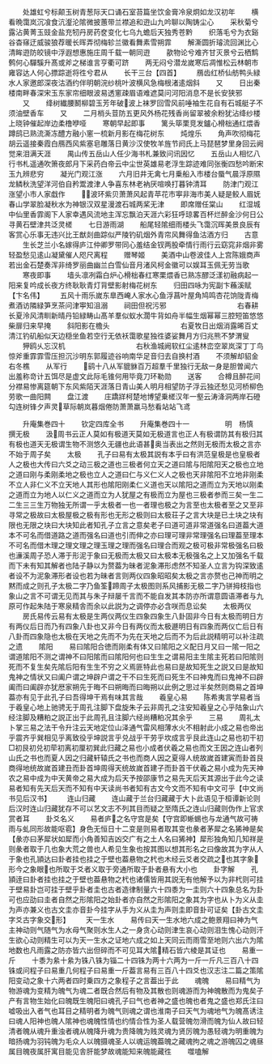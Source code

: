 <!-- { "loadSidebar": true } -->
　　处雄虹兮标颠玉树青葱际天口诵石室苔篇坐饮金膏冷泉炯如龙汉初年
　　横看晩霭岚沉飡食沆瀣沦隂微披蕙带兰襟追和逰山九吟聊以陶铸尘心
　　采秋菊兮露沾黄菁玉豉金盐充牣丹房药奁变化七乌九蟾后天独秀苍黔
　　织落毛兮为衣谿谷杳窱迂威骏狼荐暖长晖弄彻梅轸兰徽看舞素雪朔霏
　　解澌圆折璿流回渊比心清眸逰防皎镜中浮遐想惠施庄周千载一朝同逰
　　歖物论兮难齐甘灭景兮云栖鹪鹩何心驒騱升髙或斧之梯谁言亨衢可跻
　　两无闷兮潜龙嵗寒后凋惟松云林朝市雍容达人何心摽踪逝将徃兮君从
　　长干三台【四首】
　　鴈齿红桥仙舫鸭头緑水人家邀郎深夜沽酒约伴明朝浣纱桃叶波横风急梅根渚逺烟斜
　　又
　　日出秦楼南畔春深宋玉东家帘细眼波易透窻疎眉语难遮莫问河阳消息不是长安狭邪
　　又
　　绛树纎腰鬭柳碧玉芳年破波上袜罗回雪风前唾袖生花自有石城艇子不须油壁香车
　　又
　　二月梢头荳防五更风外杨花残香尚留翠被余粉犹沾绛纱楼上晓钟催起岸边柔橹咿哑
　　寒朝早起即事
　　篱头筚栗竞发鑪心榾柮通红煨香蹲鸱已熟流澌冻醴方融小窻一梳新月影在梅花树东
　　炖煌乐
　　角声吹彻梅花胡云遥接秦霞白鴈西风紫塞皂雕落日黄沙汉使牧羊旌节阏氏上马琵琶梦里身回云阙觉来泪满天涯
　　禺山传五岳山人任少海书札兼致问讯因忆
　　五岳山人相忆八行书札遥通吹箫夜郎月下采药白帝云中尘世英雄易老浮生踪迹难同张衡四愁吟断宋玉九辨悲穷
　　凝光门观江涨
　　六月旧井无禽七月乗船入市楼台蜃气晨浮原隰龙鳞秋洗望洋河伯自矜鬻渡津人争喜东林老衲厌喧唤打暮钟清耳
　　防津门观江涨望小市人家戱作
　　波环紫贝萧萧风起青苹花市寕非海市美人疑是鲛人眉妩春山学翠脸凝秋水为神银汉双星漫渡石城两桨无津
　　即席赠任棠山
　　红湿城中仙里香霏阁下人家幸遇风流地主浑忘飘泊天涯六彩狂呼琼畧百杯烂醉金沙何日公寻黄石壁津共泛灵槎
　　七日游雨湖
　　船尾轻隂细雨楼头飞霭沉晖美景良辰有客赏心乐事无违兴比王猷剡曲踪似严陵钓矶烟外青帘风舞得鱼沽酒方归
　　古意
　　生长芝兰小名嫁得庐江仲卿罗带同心羞结金钗两股牵情行雨行云窈窕非烟非雾轻盈愁见逺山凝黛催人咫尺离程
　　赠琴姬
　　美酒中山卷波佳人上宫陈娥商声若出金石楚奏浑非绮罗丽曲幽兰白雪仙音月渚风柯金徽可以娱耳玉佩无劳当歌
　　寒夜即事
　　墙头凛冽霜白炉心榾柮春红寒栗煨香已熟冻醪泛漾初融病起一阳来复吟成长夜方终耿耿青灯背壁影射梅花树东
　　归田四咏为宪副卞蘓溪赋【卞名伟】
　　五风十雨乐嵗东臯西崦人家水心鱼浮菖叶屋角鸠鸣杏花饷陇青梅煮酒访隣緑笋烹茶问津寕知沮溺
　　祠田但祝污邪　　　　　　　　　　右春耕长夏泠风清甽新晴丹铅緑畴山髙羊羣似蚁水濶牛背如舟半幅生烟幂幂三腔短笛悠悠柴扉归来早掩
　　斜阳影在檐头　　　　　　　　　　右夏牧日出烟消露晞百丈清江钓矶船似天边穏坐鱼若空行无依袄霭歌星独徃婆娑舞月方归兆熊不梦渭叟
　　狎鸥乆忘汉机　　　　　　　　　　右秋渔城阙软红尘逺林峦空翠岚深丁丁鸟惊斧重霏霏雪压担沉沙明东郭履迹谷响南华足音归去自换村酒
　　不须解却貂金　　　　　　　　　　右冬樵
　　从军行
　　鹞十八从军貔貅百万超羣千里独行无敌一身是胆曽闻六出羞称竒计五饵尽是虚文此际毛锥何用毕竟刀环勒勋
　　送客
　　合樽且醉花间分襟易惨离筵朝下东风紫陌天涯落日青山美人明月相望防子浮云独还愁见河桥柳色劳歌一曲阳闗
　　盘江渡
　　庄蹻牂柯楚地博望乗槎汉年一壑云涛洚洞两岸石磴勾连树锋夕声灵草际朝岚暮烟倦防萧萧羸马愁看站站飞鸢















　　升庵集巻四十
　　钦定四库全书
　　升庵集巻四十一　　　　　明　杨慎　撰无极
　　汲周书云正人莫如有极道天莫如无极道言也正人有极谓防其有极归其有极也道天无极谓生物不测悠久无疆也此语甚奥当表出之然则无极而太极之言亦不始于周子矣
　　太极
　　孔子曰易有太极其説有本乎曰有洪范皇极是也皇极者人之极也大传曰六爻之动三极之道也三极者何立天之道曰隂与阳隂阳天之极也立地之道曰刚与柔刚柔地之极也立人之道曰仁与义仁义人之极也天非隂阳不立地非刚柔不立人非仁义不立天地人其形也隂阳刚柔仁义道也天以隂阳之道而立为天地以刚柔之道而立为地人以仁义之道而立为人犹屋之有极而立为屋也三极者参而三矣一生二二生三三生万物独无所谓一乎太极者一也一者理也极之为言至也太极者至之又至非寻常之极故曰太极屋极之极有形也无形之极则曰太极荘子之言大块是已土块之块有限也无限之块曰大块知此者知孔子立言之意矣老子曰道可道非常道强名曰道葢大道本不可名而借道路之道而强名曰道也引而伸之亦曰理可理非常理强名曰理葢至理本不可名而借木理之理文理之理玉理之理而强名曰理合而观之极可极非常极强名曰极也濓溪周子恐人滞于形泥于象曰无极而太极又曰太极本无极强名之上又加强名千载而下未有知其解者也陆子静以为赘葢为昧者泥象滞形虑然不知圣人立言为钩深致逺者设不为泥象滞形者设也若为昧者言则两仪四象昭昭矣太极之言亦赘也己神而明之黙而成之则孔子太极二字乃鱼筌蹄周子太极图则系风捕影无极二字乃骈拇枝指也象山之言不可谓无见而其与朱子辩屡千言而不能自发其本防亦所谓意圆语滞者与九原可作起朱陆于寒泉精舎而余以此説为之调停亦必含咲而息讼矣
　　太极两仪
　　房氏易传云易有太极是生两仪两仪生四象四象生八卦固非今日有太极而明日方有两仪后日而乃有四象八卦也又非今日有两仪而太极遯明日有四象而两仪亡后日有八卦而四象隐也太极在天地之先而不为先在天地之后而不为后此説精明可以补注疏之遗
　　隂阳
　　易曰隂阳合徳而刚柔有体又曰隂阳之义配日月又曰一隂一阳之谓道隂阳不测之谓神不曰阳隂而曰隂阳何也曰生生之谓易阳主生隂主死若曰阳隂则死而不复生矣先隂后阳有生生不穷之义焉匪特此也易曰是故知死生之説又曰是故知鬼神之情状又曰阖户谓之坤辟户谓之干不曰生死而曰死生不曰神鬼而曰鬼神不曰辟阖而曰阖辟亦犹厯家朔先于晦不曰朔晦而曰晦朔以此例之思过半矣然则商易之首坤葢亦有见于此孔子曰吾得坤干焉有味其言哉
　　羲皇心易
　　陈希夷言学易者当于羲皇心地上驰骋无于周孔注脚下盘旋朱子云非周孔之注安知羲皇之心乎陆象山六经注脚及糟粕之説正出于此周孔且注脚六经尚糟粕况其余乎
　　三易
　　周礼太卜掌三易之法干令升注云天地定位山泽通气雷风相薄水火不相射此小成之易也帝出乎震齐乎巽相见乎离致役乎坤説言乎兑战乎干劳乎坎成言乎艮此连山之易也初干初□初艮初兑初荦初离初厘初巽此归藏之易也小成者伏羲之易也而文王因之连山者列山氏之书也而夏人因之归藏轩辕氏之书也而商人因之夏得人统故嵗首建寅而卦首艮商得地统故嵗首建丑而卦首坤周得天统故嵗首建子而卦首干伏羲之易小成为先天神农之易中成为中天黄帝之易大成为后天予按邵康节之易先天后天其源出于此今之读易者知有先天后天而不知有中天读尚书者知有古文今文而不知有中文可乎【中文尚书见后汉书】
　　连山归藏
　　连山藏于兰台归藏藏于大卜此语见于桓谭新论则后汉时连山归藏犹存不可以艺文志不列其目而疑之至隋氏之连山归藏则伪作上官求赏者耳
　　卦爻名义
　　易者庐之名守宫是矣【守宫即蜥蜴也与龙通气故可祷雨与虬同形故能呕雹】身色无恒日十二变是则易者取其变也彖者茅犀之名狶神是矣【彖亦曰茅犀状如犀而小角善知吉凶交广有之土人名曰狶神】犀形独角知几知祥是则彖者取于几也象大荒之兽也人希见生象也按其图以想其形名之曰像故其为字从人于象也孔頴达曰卦者挂也挂之于壁也葢悬物之杙也木经云爻者交疏之也其字象形今之象眼也所取于爻者义取于旁通所取于卦者悬有大小也
　　卦字解
　　孔頴逹曰卦者挂也挂之于壁也葢悬物之杙也诸儒皆用其説无有他解予以为非杙则可挂于壁易卦岂可挂于壁乎卦者圭也古者造律制量六十四黍为一圭则六十四象总名为卦可也应劭曰圭者自然之形隂阳之始卦者亦自然之形隂阳之象其为字也从卜为义从圭为声亦兼义也古文圭亦音卦今挂字从手为义从圭为声则圭即音卦可证矣【卦古文圭字爻古字象交形】
　　天一生水
　　易传曰天一生水地六成之鲍景翔曰神为气主神动则气随气为水母气聚则水生人之一身贪心动则津生哀心动则泪生愧心动则汗生欲心动则精生可以为天一生水之证地六成之如上天同云而雨雪至地则六出六为隂地数也凡雨露之防亦皆六出但碎而不可见耳大隂精石皆六棱是其证也
　　易重一斤
　　十黍为絫十絫为铢八铢为锱二十四铢为两十六两为一斤一斤凡三百八十四铢或问程子曰易重几何程子曰易重一斤葢言易有三百八十四爻也汉志注二篇之策隂阳变动之象十六两者四时乗四方之象程子之言葢出于此
　　魂魄
　　易曰精气为物游魂为变精为魄气为魂二者既合然后有物及其散也则魂游而为神魄散而为鬼矣子产有言物生始化曰魄既生魄阳曰魂孔子曰气也者神之盛也魄也者鬼之盛也郑氏注曰嘘吸出入者气也耳目之精明者为魄气则魂之谓也淮南子曰天气为魂地气为魄髙诱注曰魂人阳神也魄人隂神也魂魄性情也约情合性为圣人载营魄勿滑而魄为仙人故曰轻清者魄从魂升重浊者魂从魄降升魂为贵降魄为贱灵魂为贤厉魄为愚轻魂为明重魄为暗扬魂为羽钝魄为毛众人以魄摄魂圣人以魂运魄葢魄之藏魂拘之魂之游魄囚之魂昼属目魄夜属肝寓目能见舎肝能梦故魂能知来魄能藏徃
　　噬嗑解
